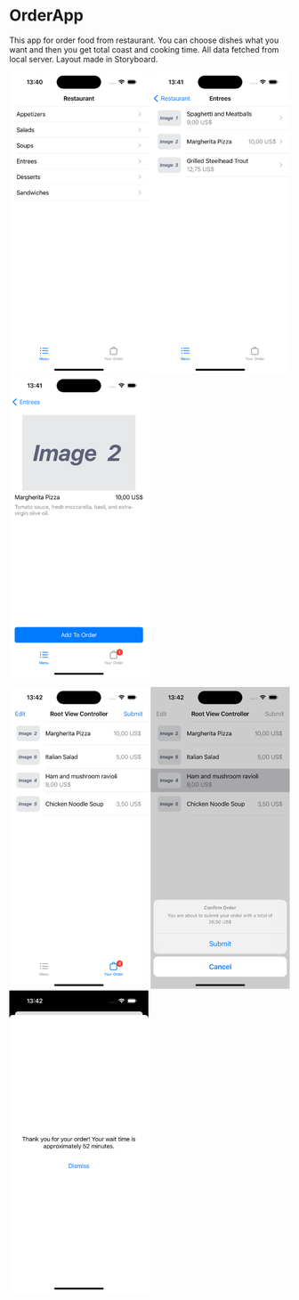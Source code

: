 #  OrderApp

This app for order food from restaurant. You can choose dishes what you want and then you get total coast and cooking time.
All data fetched from local server. Layout made in Storyboard.

<img src="Images/MainScreen.png" alt="Main Screen" width="250" /> <img src="Images/EntreesScreen.png" alt="Entrees Screen" width="250" />
<img src="Images/DetailViewScreen.png" alt="Detail View Screen" width="250" />

<img src="Images/CartScreen.png" alt="Cart Screen" width="250" /> <img src="Images/SubmitOrderView.png" alt="Submit Order View" width="250" />
<img src="Images/ConfirmationScreen.png" alt="Confirmation Screen" width="250" />

